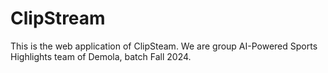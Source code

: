 # ClipStream
This is the web application of ClipSteam. We are group AI-Powered Sports Highlights team of Demola, batch Fall 2024.